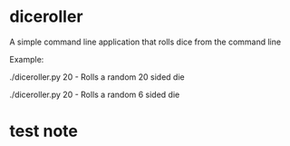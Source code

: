 diceroller
==========

A simple command line application that rolls dice from the command line

Example:

./diceroller.py 20 - Rolls a random 20 sided die

./diceroller.py 20 - Rolls a random 6 sided die

# test note
